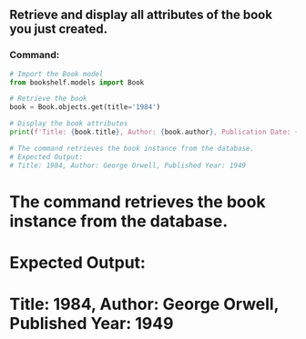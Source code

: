 ## Retrieve and display all attributes of the book you just created.

### Command:

```python
# Import the Book model
from bookshelf.models import Book

# Retrieve the book
book = Book.objects.get(title='1984')

# Display the book attributes
print(f'Title: {book.title}, Author: {book.author}, Publication Date: {book.publication_date}')

# The command retrieves the book instance from the database.
# Expected Output:
# Title: 1984, Author: George Orwell, Published Year: 1949
```
# The command retrieves the book instance from the database.
# Expected Output:
# Title: 1984, Author: George Orwell, Published Year: 1949